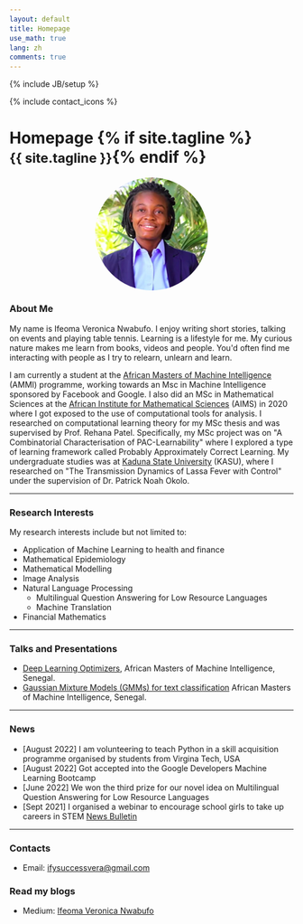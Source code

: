 ```yaml
---
layout: default
title: Homepage
use_math: true
lang: zh
comments: true
---
```

{% include JB/setup %}
<div class="page-header">
  <div class="pull-right">
    {% include contact_icons %}
  </div>
  <h1>
    Homepage
    {% if site.tagline %}<br/><small>{{ site.tagline }}</small>{% endif %}
  </h1>
</div>

<style>
img {
  display: block;
  margin-left: auto;
  margin-right: auto;
  width: 50%;
  border-radius: 50%;
}
</style>

<img src="images/ifeoma.jpeg" class="center" style="width:200px">


### About Me

My name is Ifeoma Veronica Nwabufo. I enjoy writing short stories, talking on events and playing table tennis. Learning is a lifestyle for me. My curious nature makes me learn from books, videos and people. You'd often find me interacting with people as I try to relearn, unlearn and learn. 


I am currently a student at the [African Masters of Machine Intelligence](https://aimsammi.org/) (AMMI) programme, working towards an Msc in Machine Intelligence sponsored by Facebook and Google. I also did an MSc in Mathematical Sciences at the [African Institute for Mathematical Sciences](https://aims-senegal.org/) (AIMS) in 2020 where I got exposed to the use of computational tools for analysis. I researched on computational learning theory for my MSc thesis and was supervised by Prof. Rehana Patel. Specifically, my MSc project was on "A Combinatorial Characterisation of PAC-Learnability" where I explored a type of learning framework called Probably Approximately Correct Learning. My undergraduate studies was at [Kaduna State University](https://kasu.edu.ng) (KASU), where I researched on "The Transmission Dynamics of Lassa Fever with Control" under the supervision of Dr. Patrick Noah Okolo.

---

### Research Interests
My research interests include but not limited to:
- Application of Machine Learning to health and finance
- Mathematical Epidemiology
- Mathematical Modelling
- Image Analysis
- Natural Language Processing 
    - Multilingual Question Answering for Low Resource Languages
    - Machine Translation 
- Financial Mathematics

---

### Talks and Presentations
- [Deep Learning Optimizers](/archive/optimizers.pdf),  African Masters of Machine Intelligence, Senegal.
- [Gaussian Mixture Models (GMMs) for text classification](/archive/gauusian.pdf) African Masters of Machine Intelligence, Senegal.

---

### News
- [August 2022] I am volunteering to teach Python in a skill acquisition programme organised by students from Virgina Tech, USA
- [August 2022] Got accepted into the Google Developers Machine Learning Bootcamp 
- [June 2022] We won the third prize for our novel idea on Multilingual Question Answering for Low Resource Languages
- [Sept 2021] I organised a webinar to encourage school girls to take up careers in STEM [News Bulletin](https://dotakeaction.org/impact/ifeoma-veronica-nwabufo-encourages-young-girls-in-her-community-to-pursue-career-paths-in-stem/)

---

### Contacts
- Email: ifysuccessvera@gmail.com

### Read my blogs
- Medium: [Ifeoma Veronica Nwabufo](http://ifysuccessvera.medium.com/)